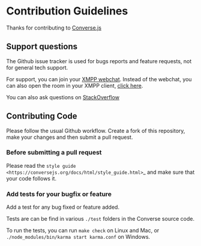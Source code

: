 # Contribution Guidelines

Thanks for contributing to [Converse.js](https://conversejs.org)

## Support questions

The Github issue tracker is used for bugs reports and feature requests, not for general tech support.

For support, you can join your [XMPP webchat](https://inverse.chat/#converse/room?jid=discuss@conference.conversejs.org).
Instead of the webchat, you can also open the room in your XMPP client, [click here](xmpp://discuss@conference.conversejs.org?join).

You can also ask questions on [StackOverflow](https://stackoverflow.com/questions/tagged/converse.js)

## Contributing Code

Please follow the usual Github workflow. Create a fork of this repository, make your changes and then submit a pull request.

### Before submitting a pull request

Please read the `style guide <https://conversejs.org/docs/html/style_guide.html>`_ and make sure that your code follows it.

### Add tests for your bugfix or feature

Add a test for any bug fixed or feature added.

Tests are can be find in various `./test` folders in the Converse source code.

To run the tests, you can run `make check` on Linux and Mac, or `./node_modules/bin/karma start karma.conf` on Windows.
